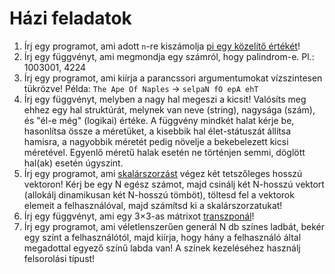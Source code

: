 # Házi feladatok
1. Írj egy programot, ami adott `n`-re kiszámolja [pi egy közelítő értékét](https://en.wikipedia.org/wiki/Approximations_of_%CF%80#Gregory%E2%80%93Leibniz_series)!
2. Írj egy függvényt, ami megmondja egy számról, hogy palindrom-e. Pl.: 1003001, 4224
3. Írj egy programot, ami kiírja a parancssori argumentumokat vízszintesen tükrözve!
Példa: `The Ape Of Naples` -> `selpaN fO epA ehT`
4. Írj egy függvényt, melyben a nagy hal megeszi a kicsit! Valósíts meg ehhez egy hal struktúrát, melynek van neve (string), nagysága (szám), és "él-e még" (logikai) értéke. A függvény mindkét halat kérje be, hasonlítsa össze a méretüket, a kisebbik hal élet-státuszát állítsa hamisra, a nagyobbik méretét pedig növelje a bekebelezett kicsi méretével. Egyenlő méretű halak esetén ne történjen semmi, döglött hal(ak) esetén úgyszint.
5. Írj egy programot, ami [skalárszorzást](https://en.wikipedia.org/wiki/Dot_product#Algebraic_definition) végez két tetszőleges hosszú vektoron! Kérj be egy N egész számot, majd csinálj két N-hosszú vektort (allokálj dinamikusan két N-hosszú tömböt), töltesd fel a vektorok elemeit a felhasználóval, majd számítsd ki a skalárszorzatukat!
6. Írj egy függvényt, ami egy 3×3-as mátrixot [transzponál](https://media.geeksforgeeks.org/wp-content/cdn-uploads/matrix-transpose.jpg)!
7. Írj egy programot, ami véletlenszerűen generál N db színes ladbát, bekér egy színt a felhasználótól, majd kiírja, hogy hány a felhasználó által megadottal egyező színű labda van! A színek kezeléséhez használj felsorolási típust!